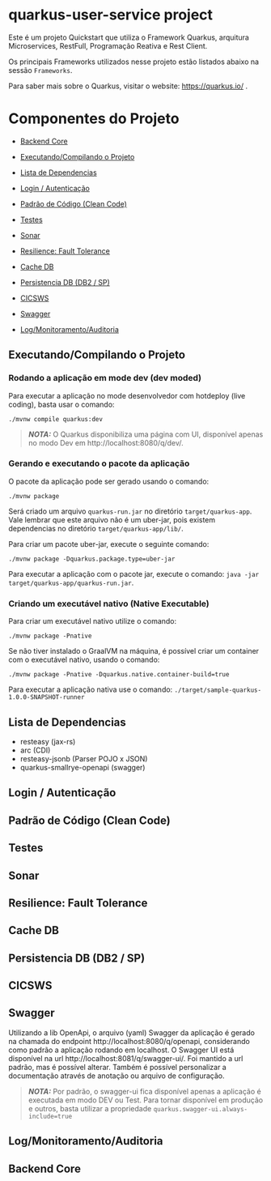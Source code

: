 # quarkus-user-service project

Este é um projeto Quickstart que utiliza o Framework Quarkus, arquitura Microservices, RestFull, Programação Reativa e Rest Client. 

Os principais Frameworks utilizados nesse projeto estão listados abaixo na sessão `Frameworks`. 

Para saber mais sobre o Quarkus, visitar o website: https://quarkus.io/ .


# Componentes do Projeto

-   [Backend Core](##Backend-Core)

-   [Executando/Compilando o Projeto](##Executando/Compilando-o-Projeto)

-   [Lista de Dependencias](##Lista-de-Dependencias)

-   [Login / Autenticação](##Login-/-Autenticação)

-   [Padrão de Código (Clean Code)](##Padrão-de-Código-(Clean-Code))

-   [Testes](##Testes)

-   [Sonar](##Sonar)

-   [Resilience: Fault Tolerance](##Resilience:-Fault-Tolerance)

-   [Cache DB](##Cache-DB)

-   [Persistencia DB (DB2 / SP)](##Persistencia-DB-(DB2-/-SP))

-   [CICSWS](##CICSWS)

-   [Swagger](##Swagger)

-   [Log/Monitoramento/Auditoria](##Log/Monitoramento/Auditoria)

## Executando/Compilando o Projeto

### Rodando a aplicação em mode dev (dev moded)
Para executar a aplicação no mode desenvolvedor com hotdeploy (live coding), basta usar o comando:
```shell script
./mvnw compile quarkus:dev
```
> **_NOTA:_** O Quarkus disponibiliza uma página com UI, disponível apenas no modo Dev em http://localhost:8080/q/dev/.

### Gerando e executando o pacote da aplicação
O pacote da aplicação pode ser gerado usando o comando:
```shell script
./mvnw package
```
Será criado um arquivo `quarkus-run.jar` no diretório `target/quarkus-app`. 
Vale lembrar que este arquivo não é um uber-jar, pois existem dependencias no diretório `target/quarkus-app/lib/`. 

Para criar um pacote uber-jar, execute o seguinte comando: 
```shell script
./mvnw package -Dquarkus.package.type=uber-jar
```

Para executar a aplicação com o pacote jar, execute o comando: `java -jar target/quarkus-app/quarkus-run.jar`.

### Criando um executável nativo (Native Executable)
Para criar um executável nativo utilize o comando: 
```shell script
./mvnw package -Pnative
```
Se não tiver instalado o GraalVM na máquina, é possível criar um container com o executável nativo, usando o comando:
```shell script
./mvnw package -Pnative -Dquarkus.native.container-build=true
```

Para executar a aplicação nativa use o comando: `./target/sample-quarkus-1.0.0-SNAPSHOT-runner`

## Lista de Dependencias 
-   resteasy (jax-rs)
-   arc (CDI)
-   resteasy-jsonb (Parser POJO x JSON)
-   quarkus-smallrye-openapi (swagger)

## Login / Autenticação
## Padrão de Código (Clean Code)
## Testes
## Sonar
## Resilience: Fault Tolerance
## Cache DB
## Persistencia DB (DB2 / SP)
## CICSWS
## Swagger

Utilizando a lib OpenApi, o arquivo (yaml) Swagger da aplicação é gerado na chamada do endpoint http://localhost:8080/q/openapi, considerando como padrão a aplicação rodando em localhost. 
O Swagger UI está disponível na url http://localhost:8081/q/swagger-ui/. 
Foi mantido a url padrão, mas é possível alterar. Também é possível personalizar a documentação através de anotação ou arquivo de configuração. 
> **_NOTA:_** Por padrão, o swagger-ui fica disponível apenas a aplicação é executada em modo DEV ou Test.  Para tornar disponível em produção e outros, basta utilizar a propriedade `quarkus.swagger-ui.always-include=true`

## Log/Monitoramento/Auditoria
## Backend Core
